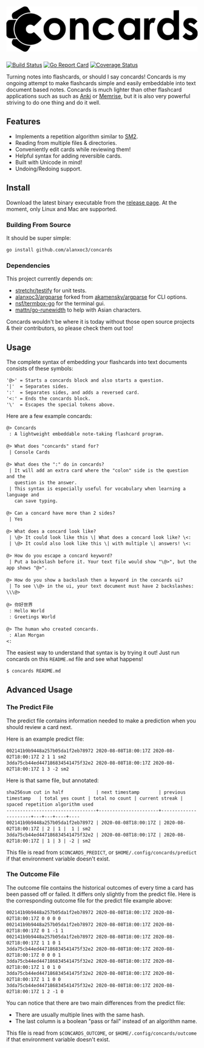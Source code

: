 <!-- @> Who is the coolest person in the world? | You are :D. | Have a great day! <: -->
# <img src="logo.svg" />

[![Build Status](https://travis-ci.org/alanxoc3/concards.svg?branch=master)](https://travis-ci.org/alanxoc3/concards)
[![Go Report Card](https://goreportcard.com/badge/github.com/alanxoc3/concards)](https://goreportcard.com/report/github.com/alanxoc3/concards)
[![Coverage Status](https://coveralls.io/repos/github/alanxoc3/concards/badge.svg?branch=master)](https://coveralls.io/github/alanxoc3/concards?branch=master)

Turning notes into flashcards, or should I say concards! Concards is my ongoing
attempt to make flashcards simple and easily embeddable into text document
based notes. Concards is much lighter than other flashcard applications such as
such as [Anki](https://apps.ankiweb.net/) or
[Memrise](https://www.memrise.com/), but it is also very powerful striving to
do one thing and do it well.

## Features
- Implements a repetition algorithm similar to [SM2](https://www.supermemo.com/english/ol/sm2.htm).
- Reading from multiple files & directories.
- Conveniently edit cards while reviewing them!
- Helpful syntax for adding reversible cards.
- Built with Unicode in mind!
- Undoing/Redoing support.

## Install
Download the latest binary executable from the [release
page](https://github.com/alanxoc3/concards/releases). At the moment, only Linux
and Mac are supported.

### Building From Source
It should be super simple:
``` bash
go install github.com/alanxoc3/concards
```

### Dependencies
This project currently depends on:
- [stretchr/testify](https://github.com/stretchr/testify) for unit tests.
- [alanxoc3/argparse](https://github.com/alanxoc3/argparse) forked from
  [akamensky/argparse](https://github.com/akamensky/argparse) for CLI options.
- [nsf/termbox-go](https://github.com/nsf/termbox-go) for the terminal gui.
- [mattn/go-runewidth](https://github.com/mattn/go-runewidth) to help with
  Asian characters.

Concards wouldn't be where it is today without those open source projects &
their contributors, so please check them out too!

## Usage
The complete syntax of embedding your flashcards into text documents consists
of these symbols:
```
'@>' = Starts a concards block and also starts a question.
'|'  = Separates sides.
':'  = Separates sides, and adds a reversed card.
'<:' = Ends the concards block.
'\'  = Escapes the special tokens above.
```

Here are a few example concards:
```
@> Concards
 : A lightweight embeddable note-taking flashcard program.

@> What does "concards" stand for?
 | Console Cards

@> What does the ":" do in concards?
 | It will add an extra card where the "colon" side is the question and the
   question is the answer.
 | This syntax is especially useful for vocabulary when learning a language and
   can save typing.

@> Can a concard have more than 2 sides?
 | Yes

@> What does a concard look like?
 | \@> It could look like this \| What does a concard look like? \<:
 | \@> It could also look like this \| with multiple \| answers! \<:

@> How do you escape a concard keyword?
 | Put a backslash before it. Your text file would show "\@>", but the app shows "@>".

@> How do you show a backslash then a keyword in the concards ui?
 | To see \\@> in the ui, your text document must have 2 backslashes: \\\@>

@> 你好世界
 : Hello World
 : Greetings World

@> The human who created concards.
 : Alan Morgan
<:
```

The easiest way to understand that syntax is by trying it out! Just run
concards on this `README.md` file and see what happens!
``` bash
$ concards README.md
```

## Advanced Usage
### The Predict File
The predict file contains information needed to make a prediction when you
should review a card next.

Here is an example predict file:
```
002141b9b9448a257b05da1f2eb78972 2020-08-08T18:00:17Z 2020-08-02T18:00:17Z 2 1 1 sm2
3dda75cb44ed447186834541475f32e2 2020-08-08T18:00:17Z 2020-08-02T18:00:17Z 1 3 -2 sm2
```

Here is that same file, but annotated:
```
sha256sum cut in half            | next timestamp       | previous timestamp   | total yes count | total no count | current streak | spaced repetition algorithm used
---------------------------------+----------------------+----------------------+---+---+----+----
002141b9b9448a257b05da1f2eb78972 | 2020-08-08T18:00:17Z | 2020-08-02T18:00:17Z | 2 | 1 |  1 | sm2
3dda75cb44ed447186834541475f32e2 | 2020-08-08T18:00:17Z | 2020-08-02T18:00:17Z | 1 | 3 | -2 | sm2
```

This file is read from `$CONCARDS_PREDICT`, or `$HOME/.config/concards/predict`
if that environment variable doesn't exist.

### The Outcome File
The outcome file contains the historical outcomes of every time a card has been
passed off or failed. It differs only slightly from the predict file. Here is
the corresponding outcome file for the predict file example above:
```
002141b9b9448a257b05da1f2eb78972 2020-08-08T18:00:17Z 2020-08-02T18:00:17Z 0 0 0 0
002141b9b9448a257b05da1f2eb78972 2020-08-08T18:00:17Z 2020-08-02T18:00:17Z 0 1 -1 1
002141b9b9448a257b05da1f2eb78972 2020-08-08T18:00:17Z 2020-08-02T18:00:17Z 1 1 0 1
3dda75cb44ed447186834541475f32e2 2020-08-08T18:00:17Z 2020-08-02T18:00:17Z 0 0 0 1
3dda75cb44ed447186834541475f32e2 2020-08-08T18:00:17Z 2020-08-02T18:00:17Z 1 0 1 0
3dda75cb44ed447186834541475f32e2 2020-08-08T18:00:17Z 2020-08-02T18:00:17Z 1 1 0 0
3dda75cb44ed447186834541475f32e2 2020-08-08T18:00:17Z 2020-08-02T18:00:17Z 1 2 -1 0
```

You can notice that there are two main differences from the predict file:
- There are usually multiple lines with the same hash.
- The last column is a boolean "pass or fail" instead of an algorithm name.

This file is read from `$CONCARDS_OUTCOME`, or `$HOME/.config/concards/outcome`
if that environment variable doesn't exist.
